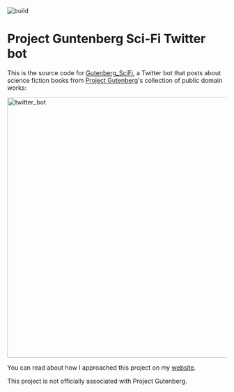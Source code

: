 ![build](https://github.com/ben-n93/Project_Guntenberg_SF_TwitterBot/actions/workflows/post-book-tweet.yml/badge.svg)

# Project Guntenberg Sci-Fi Twitter bot

This is the source code for [Gutenberg_SciFi](https://twitter.com/Gutenberg_SciFi), a Twitter bot that posts about science fiction books
from [Project Gutenberg](https://www.gutenberg.org/)'s collection of public domain works:

<img width="598" alt="twitter_bot" src="https://user-images.githubusercontent.com/84557025/214783740-98ab30a5-9075-4886-9687-b54d3d049d43.png">

You can read about how I approached this project on my [website](https://ben-nour.com/how-i-created-a-book-recommendation-twitter-bot.html#how-i-created-a-book-recommendation-twitter-bot).

This project is not officially associated with Project Gutenberg. 
